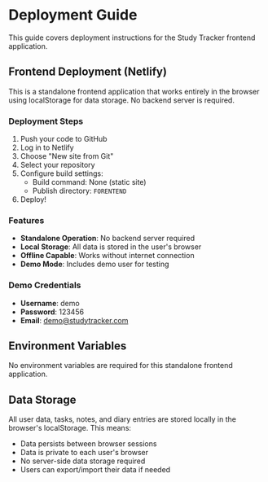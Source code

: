 # Deployment Guide

This guide covers deployment instructions for the Study Tracker frontend application.

## Frontend Deployment (Netlify)

This is a standalone frontend application that works entirely in the browser using localStorage for data storage. No backend server is required.

### Deployment Steps

1. Push your code to GitHub
2. Log in to Netlify
3. Choose "New site from Git"
4. Select your repository
5. Configure build settings:
   - Build command: None (static site)
   - Publish directory: `FORENTEND`
6. Deploy!

### Features

- **Standalone Operation**: No backend server required
- **Local Storage**: All data is stored in the user's browser
- **Offline Capable**: Works without internet connection
- **Demo Mode**: Includes demo user for testing

### Demo Credentials

- **Username**: demo
- **Password**: 123456
- **Email**: demo@studytracker.com

## Environment Variables

No environment variables are required for this standalone frontend application.

## Data Storage

All user data, tasks, notes, and diary entries are stored locally in the browser's localStorage. This means:

- Data persists between browser sessions
- Data is private to each user's browser
- No server-side data storage required
- Users can export/import their data if needed